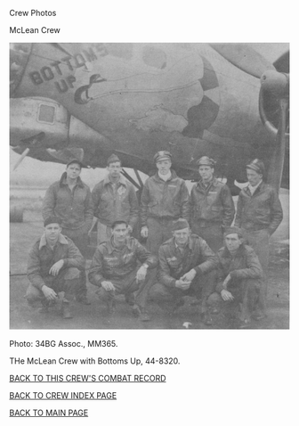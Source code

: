 
Crew Photos






 




McLean Crew  
  

![](McLean.jpg)  

Photo: 34BG Assoc., MM365.  

THe McLean Crew with Bottoms Up, 44-8320.  
  

[BACK TO THIS CREW'S COMBAT RECORD](crews/McLean.md)  

[BACK TO CREW INDEX PAGE](000crews.md)  

[BACK TO MAIN PAGE](index.html)


